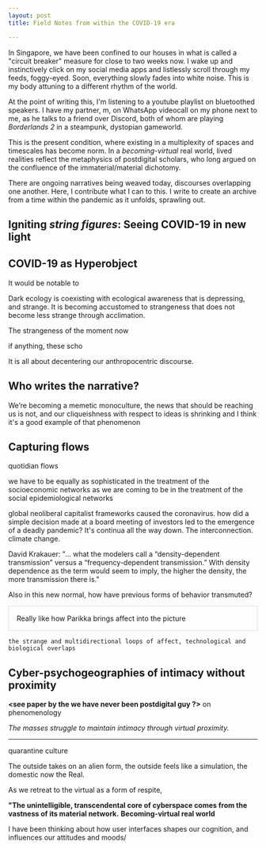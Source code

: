 ```yaml
---
layout: post
title: Field Notes from within the COVID-19 era

---
```


In Singapore, we have been confined to our houses in what is called a "circuit breaker" measure for close to two weeks now. I wake up and instinctively click on my social media apps and listlessly scroll through my feeds, foggy-eyed. Soon, everything slowly fades into white noise. This is my body attuning to a different rhythm of the world. 

At the point of writing this, I'm listening to a youtube playlist on bluetoothed speakers. I have my partner, m, on WhatsApp videocall on my phone next to me, as he talks to a friend over Discord, both of whom are playing *Borderlands 2* in a steampunk, dystopian gameworld. 

This is the present condition, where existing in a multiplexity of spaces and timescales has become norm. In a *becoming-virtual* real world, lived realities reflect the metaphysics of postdigital scholars, who long argued on the confluence of the immaterial/material dichotomy. 

There are ongoing narratives being weaved today, discourses overlapping one another. Here, I contribute what I can to this. I write to create an archive from a time within the pandemic as it unfolds, sprawling out. 



## Igniting *string figures*: Seeing COVID-19 in new light





## COVID-19 as Hyperobject

It would be notable to 

Dark ecology is coexisting with ecological awareness that is depressing, and strange. It is becoming accustomed to strangeness that does not become less strange through acclimation. 

The strangeness of the moment now 



if anything, these scho

It is all about decentering our anthropocentric discourse. 



## Who writes the narrative? 

We’re becoming a memetic monoculture, the news that should be reaching us is not, and our cliqueishness with respect to ideas is shrinking and I think it's a good example of that phenomenon



## Capturing flows

quotidian flows

we have to be equally as sophisticated in the treatment of the socioeconomic networks as we are coming to be in the treatment of the social epidemiological networks



global neoliberal capitalist frameworks caused the coronavirus. how did a simple decision made at a board meeting of investors led to the emergence of a deadly pandemic? It's continua all the way down. The interconnection. climate change. 



David Krakauer: "... what the modelers call a “density-dependent transmission” versus a “frequency-dependent transmission.” With density dependence as the term would seem to imply, the higher the density, the more transmission there is."



Also in this new normal, how have previous forms of behavior transmuted? 

<p style="padding: 1rem; border: 1px solid #ddd;">
Really like how Parikka brings affect into the picture


    the strange and multidirectional loops of affect, technological and biological overlaps







## Cyber-psychogeographies of intimacy without proximity

**<see paper by the we have never been postdigital guy ?>** on phenomenology

 *The masses struggle to maintain intimacy through virtual proximity.* </sup>

---



quarantine culture 

The outside takes on an alien form, the outside feels like a simulation, the domestic now the Real. 

As we retreat to the virtual as a form of respite, 

**"The unintelligible, transcendental core of cyberspace comes from the vastness of its material network.**           **Becoming-virtual real world**





I have been thinking about how user interfaces shapes our cognition, and influences our attitudes and moods/ 



